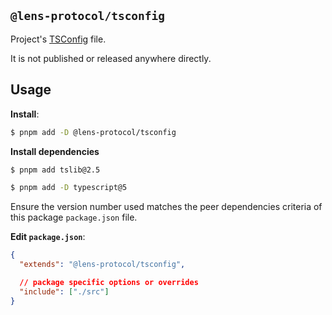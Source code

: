 ## `@lens-protocol/tsconfig`

Project's [TSConfig](https://www.typescriptlang.org/tsconfig) file.

It is not published or released anywhere directly.

## Usage

**Install**:

```bash
$ pnpm add -D @lens-protocol/tsconfig
```

**Install dependencies**

```bash
$ pnpm add tslib@2.5

$ pnpm add -D typescript@5
```

Ensure the version number used matches the peer dependencies criteria of this package `package.json` file.

**Edit `package.json`**:

```json
{
  "extends": "@lens-protocol/tsconfig",

  // package specific options or overrides
  "include": ["./src"]
}
```

